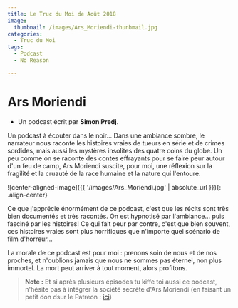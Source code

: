 ```yaml
---
title: Le Truc du Moi de Août 2018
image: 
  thumbnail: /images/Ars_Moriendi-thunbmail.jpg
categories:
  - Truc du Moi
tags:
  - Podcast
  - No Reason

---
```


# Ars Moriendi

- Un podcast écrit par **Simon Predj**. 

Un podcast à écouter dans le noir... Dans une ambiance sombre, le narrateur nous raconte les histoires vraies de tueurs en série et de crimes sordides, mais aussi les mystères insolites des quatre coins du globe. Un peu comme on se raconte des contes effrayants pour se faire peur autour d'un feu de camp, Ars Moriendi suscite, pour moi, une réflexion sur la fragilité et la cruauté de la race humaine et la nature qui l'entoure. 

![center-aligned-image]({{ '/images/Ars_Moriendi.jpg' | absolute_url }}){: .align-center}

Ce que j'apprécie énormément de ce podcast, c'est que les récits sont très bien documentés et très racontés. On est hypnotisé par l'ambiance... puis fasciné par les histoires!
Ce qui fait peur par contre, c'est que bien souvent, ces histoires vraies sont plus horrifiques que n'importe quel scénario de film d'horreur...

La morale de ce podcast est pour moi : prenons soin de nous et de nos proches, et n'oublions jamais que nous ne sommes pas éternel, non plus immortel. La mort peut arriver à tout moment, alors profitons. 


> **Note :** Et si après plusieurs épisodes tu kiffe toi aussi ce podcast, n'hésite pas à intégrer la société secrète d'Ars Moriendi (en faisant un petit don dsur le Patreon : [ici](https://www.patreon.com/ArsMoriendiPodcast))


